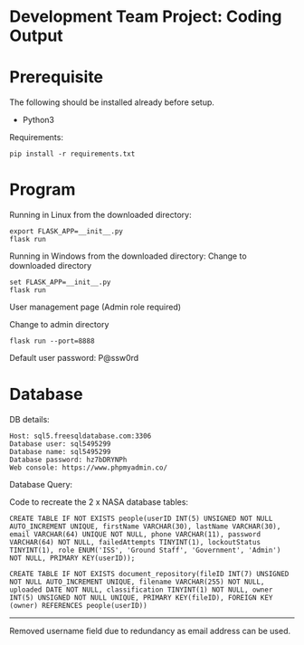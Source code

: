 # Development Team Project: Coding Output

# Prerequisite

The following should be installed already before setup.
- Python3

Requirements:
```
pip install -r requirements.txt
```
# Program

Running in Linux from the downloaded directory:
```
export FLASK_APP=__init__.py
flask run
```

Running in Windows from the downloaded directory:
Change to downloaded directory
```
set FLASK_APP=__init__.py
flask run
```
User management page (Admin role required)

Change to admin directory
```
flask run --port=8888
```
Default user password: P@ssw0rd

# Database

DB details:
```
Host: sql5.freesqldatabase.com:3306
Database user: sql5495299
Database name: sql5495299
Database password: hz7bDRYNPh
Web console: https://www.phpmyadmin.co/
```

Database Query:

Code to recreate the 2 x NASA database tables:
```
CREATE TABLE IF NOT EXISTS people(userID INT(5) UNSIGNED NOT NULL AUTO_INCREMENT UNIQUE, firstName VARCHAR(30), lastName VARCHAR(30), email VARCHAR(64) UNIQUE NOT NULL, phone VARCHAR(11), password VARCHAR(64) NOT NULL, failedAttempts TINYINT(1), lockoutStatus TINYINT(1), role ENUM('ISS', 'Ground Staff', 'Government', 'Admin') NOT NULL, PRIMARY KEY(userID));

CREATE TABLE IF NOT EXISTS document_repository(fileID INT(7) UNSIGNED NOT NULL AUTO_INCREMENT UNIQUE, filename VARCHAR(255) NOT NULL, uploaded DATE NOT NULL, classification TINYINT(1) NOT NULL, owner INT(5) UNSIGNED NOT NULL UNIQUE, PRIMARY KEY(fileID), FOREIGN KEY (owner) REFERENCES people(userID))
```
***
Removed username field due to redundancy as email address can be used.
